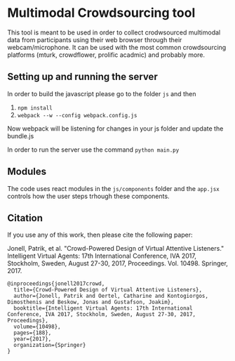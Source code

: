 # Multimodal Crowdsourcing tool
This tool is meant to be used in order to collect crodwsourced multimodal data from participants using their web browser through their webcam/microphone.
It can be used with the most common crowdsourcing platforms (mturk, crowdflower, prolific acadmic) and probably more.

## Setting up and running the server
In order to build the javascript please go to the folder ```js``` and then

1) ```npm install```
2) ```webpack --w --config webpack.config.js```

Now webpack will be listening for changes in your js folder and update the bundle.js


In order to run the server use the command ```python main.py```

## Modules
The code uses react modules in the ```js/components``` folder and the ```app.jsx``` controls how the user steps trhough these components.


## Citation
If you use any of this work, then please cite the following paper:

Jonell, Patrik, et al. "Crowd-Powered Design of Virtual Attentive Listeners." Intelligent Virtual Agents: 17th International Conference, IVA 2017, Stockholm, Sweden, August 27-30, 2017, Proceedings. Vol. 10498. Springer, 2017.

```
@inproceedings{jonell2017crowd,
  title={Crowd-Powered Design of Virtual Attentive Listeners},
  author={Jonell, Patrik and Oertel, Catharine and Kontogiorgos, Dimosthenis and Beskow, Jonas and Gustafson, Joakim},
  booktitle={Intelligent Virtual Agents: 17th International Conference, IVA 2017, Stockholm, Sweden, August 27-30, 2017, Proceedings},
  volume={10498},
  pages={188},
  year={2017},
  organization={Springer}
}
```

